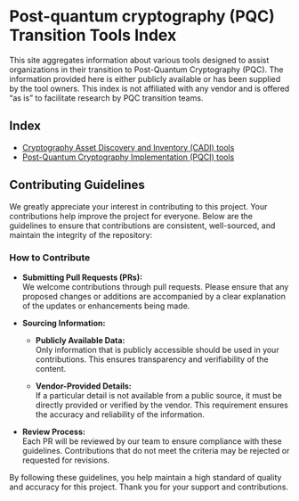 # Post-quantum cryptography (PQC) Transition Tools Index

This site aggregates information about various tools designed to assist organizations in their transition to Post-Quantum Cryptography (PQC). 
The information provided here is either publicly available or has been supplied by the tool owners. This index is not affiliated with any vendor and is offered “as is” to facilitate research by PQC transition teams.


## Index

* [Cryptography Asset Discovery and Inventory (CADI) tools](./CADI.md)
* [Post-Quantum Cryptography Implementation (PQCI) tools](./PQC_Implementation.md)

## Contributing Guidelines

We greatly appreciate your interest in contributing to this project. Your contributions help improve the project for everyone. Below are the guidelines to ensure that contributions are consistent, well-sourced, and maintain the integrity of the repository:

### How to Contribute

- **Submitting Pull Requests (PRs):**  
  We welcome contributions through pull requests. Please ensure that any proposed changes or additions are accompanied by a clear explanation of the updates or enhancements being made.

- **Sourcing Information:**  
  - **Publicly Available Data:**  
    Only information that is publicly accessible should be used in your contributions. This ensures transparency and verifiability of the content.
  
  - **Vendor-Provided Details:**  
    If a particular detail is not available from a public source, it must be directly provided or verified by the vendor. This requirement ensures the accuracy and reliability of the information.

- **Review Process:**  
  Each PR will be reviewed by our team to ensure compliance with these guidelines. Contributions that do not meet the criteria may be rejected or requested for revisions.

By following these guidelines, you help maintain a high standard of quality and accuracy for this project. Thank you for your support and contributions.
